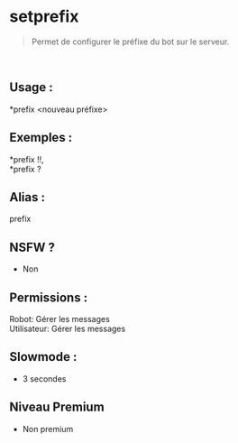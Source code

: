 # setprefix

> Permet de configurer le préfixe du bot sur le serveur.

<br>

## Usage :

*prefix <nouveau préfixe>

## Exemples :

*prefix !!,
<br>*prefix ?

## Alias :

prefix

## NSFW ?

- Non

## Permissions :

Robot: Gérer les messages
<br>
Utilisateur: Gérer les messages

## Slowmode :

- 3 secondes

## Niveau Premium

- Non premium
